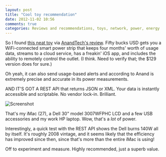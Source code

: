```yaml
---
layout: post
title: "Cool toy recommendation"
date: 2012-11-02 10:56
comments: true
categories: Reviews and recommendations, toys, network, power, energy
---
```


So I found [this neat toy](http://www.visiblenergy.com/products/monostrip.html) via [AnandTech's review](http://www.anandtech.com/show/6413/visible-energy-ufo-power-center-smart-power-strip-review/2). Fifty bucks USD gets you a WiFi-connected smart power strip that keeps four months' worth of usage data, streams to a cloud service, has a freakin' iOS app, and includes the ability to remotely control the outlet. (I think. Need to verify that; the $129 version does for sure.)

Oh yeah, it can also send usage-based alerts and according to Anand is extremely precise and accurate in its power measurements.

AND IT'S GOT A REST API that returns JSON or XML. Your data is instantly accessible and scriptable. No vendor lock-in. Brilliant.

![Screenshot](/wp-content/uploads/2012/11/power.png)

That's my iMac (27), a Dell 30" model 3007WFPHC LCD and a few USB accessories and my work HP laptop. Wow, that's a *lot* of power.

Interestingly, a quick test with the REST API shows the Dell burns 140W all by itself. It's roughly 2008 vintage, and it seems likely that the efficiency has improved since then, since that's more than the entire iMac is using!

Off to experiment and measure. Highly recommended, just a superb value.
